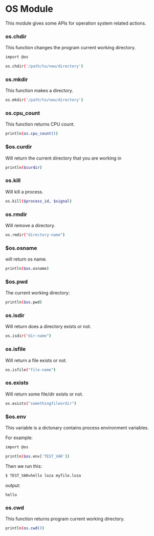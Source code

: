 # OS Module
This module gives some APIs for operation system related actions.

### os.chdir
This function changes the program current working directory.

```bash
import @os

os.chdir('/path/to/new/directory')
```

### os.mkdir
This function makes a directory.

```bash
os.mkdir('/path/to/new/directory')
```

### os.cpu_count
This function returns CPU count.

```bash
println(os.cpu_count())
```
### $os.curdir

Will return the current directory that you are working in

```bash
println($curdir)
```

### os.kill

Will kill a process.

```bash
os.kill($process_id, $signal)
```

### os.rmdir
Will remove a directory.

```bash
os.rmdir("directory-name")
```

### $os.osname

will return os name.

```bash
println($os.osname)
```

### $os.pwd
The current working directory:

```bash
println($os.pwd)
```

### os.isdir

Will return does a directory exists or not.

```bash
os.isdir("dir-name")
```

### os.isfile

Will return a file exists or not.

```bash
os.isfile("file-name")
```

### os.exists

Will return some file/dir exists or not.

```bash
os.exists("somethingfileordir")
```

### $os.env
This variable is a dictonary contains process environment variables.

For example:

```bash
import @os

println($os.env['TEST_VAR'])
```

Then we run this:

```bash
$ TEST_VAR=hello loza myfile.loza
```

output:

```
hello
```

### os.cwd
This function returns program current working directory.

```bash
println(os.cwd())
```
